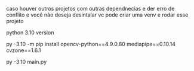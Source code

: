  caso houver outros projetos com outras dependnecias e der erro de conflito e você não deseja desintalar vc pode criar uma venv e rodar esse projeto

python 3.10 version

py -3.10 -m pip install opencv-python==4.9.0.80 mediapipe==0.10.14 cvzone==1.6.1


py -3.10 main.py
